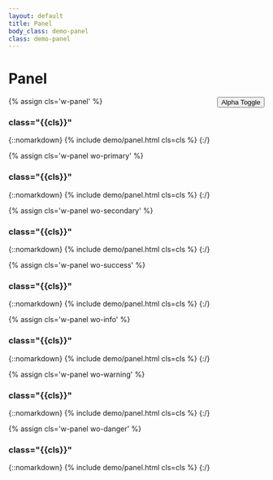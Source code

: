 ```yaml
---
layout: default
title: Panel
body_class: demo-panel
class: demo-panel
---
```


# Panel
<button id='w-panel-demo-color-toggle' class='w-button wo-primary' style="float:right">Alpha Toggle</button>

{% assign cls='w-panel' %}
### class="{{cls}}"
{::nomarkdown}
{% include demo/panel.html cls=cls %}
{:/}

{% assign cls='w-panel wo-primary' %}
### class="{{cls}}"
{::nomarkdown}
{% include demo/panel.html cls=cls %}
{:/}

{% assign cls='w-panel wo-secondary' %}
### class="{{cls}}"
{::nomarkdown}
{% include demo/panel.html cls=cls %}
{:/}

{% assign cls='w-panel wo-success' %}
### class="{{cls}}"
{::nomarkdown}
{% include demo/panel.html cls=cls %}
{:/}

{% assign cls='w-panel wo-info' %}
### class="{{cls}}"
{::nomarkdown}
{% include demo/panel.html cls=cls %}
{:/}

{% assign cls='w-panel wo-warning' %}
### class="{{cls}}"
{::nomarkdown}
{% include demo/panel.html cls=cls %}
{:/}

{% assign cls='w-panel wo-danger' %}
### class="{{cls}}"
{::nomarkdown}
{% include demo/panel.html cls=cls %}
{:/}
